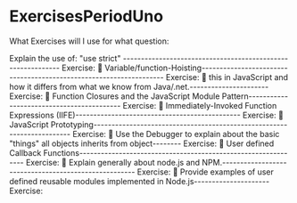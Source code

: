 # ExercisesPeriodUno

What Exercises will I use for what question:

   Explain the use of: "use strict" ------------------------------------------------------------ Exercise:
 Variable/function-Hoisting------------------------------------------------------------------- Exercise:
 this in JavaScript and how it differs from what we know from Java/.net.---------------------- Exercise:
 Function Closures and the JavaScript Module Pattern------------------------------------------ Exercise:
 Immediately-Invoked Function Expressions (IIFE)---------------------------------------------- Exercise:
 JavaScript Prototyping----------------------------------------------------------------------- Exercise:
 Use the Debugger to explain about the basic "things" all objects inherits from object-------- Exercise:
 User defined Callback Functions-------------------------------------------------------------- Exercise:
 Explain generally about node.js and NPM.----------------------------------------------------- Exercise:
 Provide examples of user defined reusable modules implemented in Node.js--------------------- Exercise:
